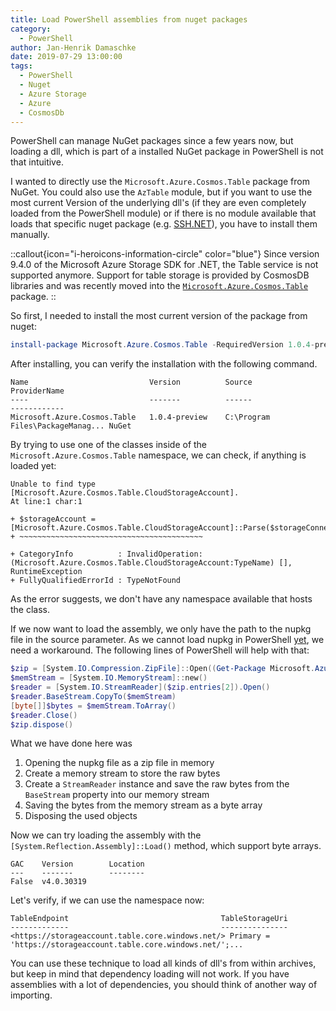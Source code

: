 ```yaml
---
title: Load PowerShell assemblies from nuget packages
category:
  - PowerShell
author: Jan-Henrik Damaschke
date: 2019-07-29 13:00:00
tags:
  - PowerShell
  - Nuget
  - Azure Storage
  - Azure
  - CosmosDb
---
```


PowerShell can manage NuGet packages since a few years now, but loading a dll, which is part of a installed NuGet package in PowerShell is not that intuitive.
<!-- more -->
I wanted to directly use the `Microsoft.Azure.Cosmos.Table` package from NuGet. You could also use the `AzTable` module, but if you want to use the most current Version of the underlying dll's (if they are even completely loaded from the PowerShell module) or if there is no module available that loads that specific nuget package (e.g. [SSH.NET](https://www.nuget.org/packages/SSH.NET)), you have to install them manually.

::callout{icon="i-heroicons-information-circle" color="blue"}
Since version 9.4.0 of the Microsoft Azure Storage SDK for .NET, the Table service is not supported anymore. Support for table storage is provided by CosmosDB libraries and was recently moved into the [`Microsoft.Azure.Cosmos.Table`](https://www.nuget.org/packages/Microsoft.Azure.Cosmos.Table) package.
::

So first, I needed to install the most current version of the package from nuget:

```powershell
install-package Microsoft.Azure.Cosmos.Table -RequiredVersion 1.0.4-preview -source https://www.nuget.org/api/v2
```

After installing, you can verify the installation with the following command.

```
Name                           Version          Source                           ProviderName
----                           -------          ------                           ------------
Microsoft.Azure.Cosmos.Table   1.0.4-preview    C:\Program Files\PackageManag... NuGet
```

By trying to use one of the classes inside of the `Microsoft.Azure.Cosmos.Table` namespace, we can check, if anything is loaded yet:

```
Unable to find type [Microsoft.Azure.Cosmos.Table.CloudStorageAccount].
At line:1 char:1

+ $storageAccount = [Microsoft.Azure.Cosmos.Table.CloudStorageAccount]::Parse($storageConnectionString)
+ ~~~~~~~~~~~~~~~~~~~~~~~~~~~~~~~~~~~~~~~~~

+ CategoryInfo          : InvalidOperation: (Microsoft.Azure.Cosmos.Table.CloudStorageAccount:TypeName) [], RuntimeException
+ FullyQualifiedErrorId : TypeNotFound
```

As the error suggests, we don't have any namespace available that hosts the class.

If we now want to load the assembly, we only have the path to the nupkg file in the source parameter. As we cannot load nupkg in PowerShell [yet](https://github.com/PowerShell/PowerShell/issues/7259), we need a workaround.
The following lines of PowerShell will help with that:

```powershell
$zip = [System.IO.Compression.ZipFile]::Open((Get-Package Microsoft.Azure.Cosmos.Table).Source,"Read")
$memStream = [System.IO.MemoryStream]::new()
$reader = [System.IO.StreamReader]($zip.entries[2]).Open()
$reader.BaseStream.CopyTo($memStream)
[byte[]]$bytes = $memStream.ToArray()
$reader.Close()
$zip.dispose()
```

What we have done here was

1. Opening the nupkg file as a zip file in memory
2. Create a memory stream to store the raw bytes
3. Create a `StreamReader` instance and save the raw bytes from the `BaseStream` property into our memory stream
4. Saving the bytes from the memory stream as a byte array
5. Disposing the used objects

Now we can try loading the assembly with the `[System.Reflection.Assembly]::Load()` method, which support byte arrays.

```
GAC    Version        Location
---    -------        --------
False  v4.0.30319
```

Let's verify, if we can use the namespace now:

```
TableEndpoint                                  TableStorageUri
-------------                                  ---------------
<https://storageaccount.table.core.windows.net/> Primary = 'https://storageaccount.table.core.windows.net/';...
```

You can use these technique to load all kinds of dll's from within archives, but keep in mind that dependency loading will not work. If you have assemblies with a lot of dependencies, you should think of another way of importing.
